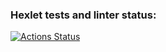 ### Hexlet tests and linter status:
[![Actions Status](https://github.com/KnyazkinVik/frontend-project-46/actions/workflows/hexlet-check.yml/badge.svg)](https://github.com/KnyazkinVik/frontend-project-46/actions)
